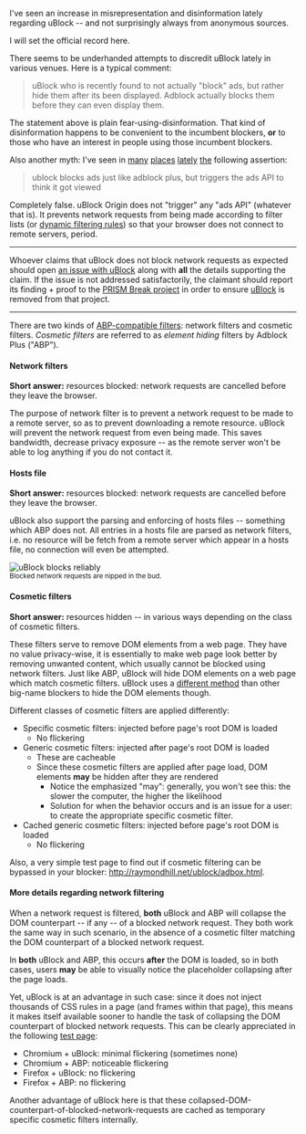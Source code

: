 I've seen an increase in misrepresentation and disinformation lately regarding uBlock -- and not surprisingly always from anonymous sources.

I will set the official record here.

There seems to be underhanded attempts to discredit uBlock lately in various venues. Here is a typical comment:

> uBlock who is recently found to not actually "block" ads, but rather hide them after its been displayed. Adblock actually blocks them before they can even display them.

The statement above is plain fear-using-disinformation. That kind of disinformation happens to be convenient to the incumbent blockers, **or** to those who have an interest in people using those incumbent blockers. 

Also another myth: I've seen in [many](https://np.reddit.com/r/AskReddit/comments/35s2je/whats_a_product_that_everybody_uses_but_nobody/cr7h8l6) [places](https://twitter.com/1v1MeInBed/status/611658444244951040) [lately](https://np.reddit.com/r/explainlikeimfive/comments/363569/eli5_how_come_adblockublock_doesnt_let_the_ad/crafo5p?context=3) [the](https://www.reddit.com/r/softwaregore/comments/3g8gg3/youtube_has_found_a_new_way_to_prevent_you_from/ctvybvc) following assertion:

> ublock blocks ads just like adblock plus, but triggers the ads API to think it got viewed

Completely false. uBlock Origin does not "trigger" any "ads API" (whatever that is). It prevents network requests from being made according to filter lists (or [dynamic filtering rules](https://github.com/gorhill/uBlock/wiki/Dynamic-filtering)) so that your browser does not connect to remote servers, period.

***

Whoever claims that uBlock does not block network requests as expected should open [an issue with uBlock](https://github.com/gorhill/uBlock/issues) along with **all** the details supporting the claim. If the issue is not addressed satisfactorily, the claimant should report its finding + proof to the [PRISM Break project](https://github.com/nylira/prism-break/issues) in order to ensure [uBlock](https://prism-break.org/en/projects/ublock-origin/) is removed from that project.

***

There are two kinds of [ABP-compatible filters](https://adblockplus.org/en/filters): network filters and cosmetic filters. _Cosmetic filters_ are referred to as _element hiding_ filters by Adblock Plus ("ABP").

#### Network filters

**Short answer:** resources blocked: network requests are cancelled before they leave the browser.

The purpose of network filter is to prevent a network request to be made to a remote server, so as to prevent downloading a remote resource. uBlock will prevent the network request from even being made. This saves bandwidth, decrease privacy exposure -- as the remote server won't be able to log anything if you do not contact it.

#### Hosts file

**Short answer:** resources blocked: network requests are cancelled before they leave the browser.

uBlock also support the parsing and enforcing of hosts files -- something which ABP does not. All entries in a hosts file are parsed as network filters, i.e. no resource will be fetch from a remote server which appear in a hosts file, no connection will even be attempted.

![uBlock blocks reliably](https://raw.githubusercontent.com/gorhill/uBlock/master/doc/img/ublock-blocks.gif)<br><sup>Blocked network requests are nipped in the bud.</sup>

#### Cosmetic filters

**Short answer:** resources hidden -- in various ways depending on the class of cosmetic filters.

These filters serve to remove DOM elements from a web page. They have no value privacy-wise, it is essentially to make web page look better by removing unwanted content, which usually cannot be blocked using network filters. Just like ABP, uBlock will hide DOM elements on a web page which match cosmetic filters. uBlock uses a [different method](https://github.com/gorhill/uBlock/wiki/Cosmetic-filtering-in-%C2%B5Block:-version-0.4.0.0-update) than other big-name blockers to hide the DOM elements though.

Different classes of cosmetic filters are applied differently:

- Specific cosmetic filters: injected before page's root DOM is loaded
    - No flickering
- Generic cosmetic filters: injected after page's root DOM is loaded
    - These are cacheable
    - Since these cosmetic filters are applied after page load, DOM elements **may** be hidden after they are rendered
        - Notice the emphasized "may": generally, you won't see this: the slower the computer, the higher the likelihood
        - Solution for when the behavior occurs and is an issue for a user: to create the appropriate specific cosmetic filter.
- Cached generic cosmetic filters: injected before page's root DOM is loaded
    - No flickering

Also, a very simple test page to find out if cosmetic filtering can be bypassed in your blocker: <http://raymondhill.net/ublock/adbox.html>.

#### More details regarding network filtering

When a network request is filtered, **both** uBlock and ABP will collapse the DOM counterpart -- if any -- of a blocked network request. They both work the same way in such scenario, in the absence of a cosmetic filter matching the DOM counterpart of a blocked network request.

In **both** uBlock and ABP, this occurs **after** the DOM is loaded, so in both cases, users **may** be able to visually notice the placeholder collapsing after the page loads.

Yet, uBlock is at an advantage in such case: since it does not inject thousands of CSS rules in a page (and frames within that page), this means it makes itself available sooner to handle the task of collapsing the DOM counterpart of blocked network requests. This can be clearly appreciated in the following [test page](http://raymondhill.net/ublock/tiles1.html):

- Chromium + uBlock: minimal flickering (sometimes none)
- Chromium + ABP: noticeable flickering
- Firefox + uBlock: no flickering
- Firefox + ABP: no flickering

Another advantage of uBlock here is that these collapsed-DOM-counterpart-of-blocked-network-requests are cached as temporary specific cosmetic filters internally.